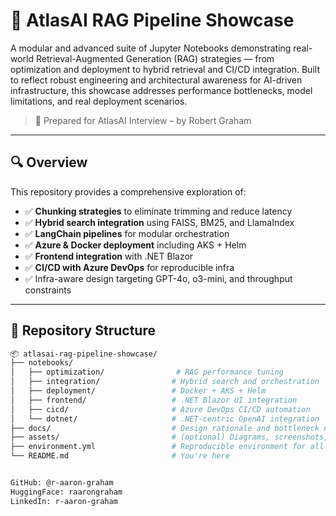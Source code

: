 # 🧠 AtlasAI RAG Pipeline Showcase

A modular and advanced suite of Jupyter Notebooks demonstrating real-world Retrieval-Augmented Generation (RAG) strategies — from optimization and deployment to hybrid retrieval and CI/CD integration. Built to reflect robust engineering and architectural awareness for AI-driven infrastructure, this showcase addresses performance bottlenecks, model limitations, and real deployment scenarios.

> 📌 Prepared for AtlasAI Interview – by Robert Graham

---

## 🔍 Overview

This repository provides a comprehensive exploration of:

- ✅ **Chunking strategies** to eliminate trimming and reduce latency
- ✅ **Hybrid search integration** using FAISS, BM25, and LlamaIndex
- ✅ **LangChain pipelines** for modular orchestration
- ✅ **Azure & Docker deployment** including AKS + Helm
- ✅ **Frontend integration** with .NET Blazor
- ✅ **CI/CD with Azure DevOps** for reproducible infra
- ✅ Infra-aware design targeting GPT-4o, o3-mini, and throughput constraints

---

## 📂 Repository Structure

```bash
📦 atlasai-rag-pipeline-showcase/
├── notebooks/
│   ├── optimization/                # RAG performance tuning
│   ├── integration/                # Hybrid search and orchestration
│   ├── deployment/                 # Docker + AKS + Helm
│   ├── frontend/                   # .NET Blazor UI integration
│   ├── cicd/                       # Azure DevOps CI/CD automation
│   └── dotnet/                     # .NET-centric OpenAI integration
├── docs/                           # Design rationale and bottleneck notes
├── assets/                         # (optional) Diagrams, screenshots, visuals
├── environment.yml                 # Reproducible environment for all notebooks
└── README.md                       # You're here


GitHub: @r-aaron-graham
HuggingFace: raarongraham
LinkedIn: r-aaron-graham 
